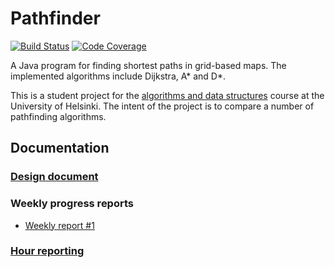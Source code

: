 # Pathfinder

[![Build Status](https://travis-ci.com/mriekkin/pathfinder.svg?token=ezJZa5spPprq15TfcPVq&branch=master)](https://travis-ci.com/mriekkin/pathfinder)
[![Code Coverage](https://codecov.io/gh/mriekkin/pathfinder/branch/master/graph/badge.svg?token=5GzNuxwBS8)](https://codecov.io/gh/mriekkin/pathfinder)

A Java program for finding shortest paths in grid-based maps. The implemented algorithms include Dijkstra, A\* and D\*.

This is a student project for the [algorithms and data structures](https://github.com/TiraLabra/2018_loppu/wiki) course at the University of Helsinki. The intent of the project is to compare a number of pathfinding algorithms.

## Documentation

### [Design document](https://github.com/mriekkin/pathfinder/blob/master/doc/Design_document.md)

### Weekly progress reports

* [Weekly report #1](https://github.com/mriekkin/pathfinder/blob/master/doc/Weekly_report_1.md)

### [Hour reporting](https://github.com/mriekkin/pathfinder/blob/master/doc/Hour_reporting.md)
